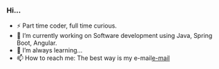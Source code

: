 ### Hi...
- ⚡ Part time coder, full time curious. 
- 🔭 I’m currently working on Software development using Java, Spring Boot, Angular. 
- 🌱 I’m always learning...
- 📫 How to reach me: The best way is my e-mail[e-mail](mailto:jorgemario2pac@upt.edu.co)

<!--
**JorgeMarioHerrera/JorgeMarioHerrera** is a ✨ _special_ ✨ repository because its `README.md` (this file) appears on your GitHub profile.

Here are some ideas to get you started:

- 🔭 I’m currently working on ...
- 🌱 I’m currently learning ...
- 👯 I’m looking to collaborate on ...
- 🤔 I’m looking for help with ...
- 💬 Ask me about ...
- 📫 How to reach me: ...
- 😄 Pronouns: ...
- ⚡ Fun fact: ...
-->
